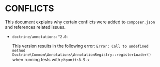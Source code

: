 # CONFLICTS

This document explains why certain conflicts were added to `composer.json` and
references related issues.

- `doctrine/annotations:^2.0`:

  This version results in the following error:
  `Error: Call to undefined method Doctrine\Common\Annotations\AnnotationRegistry::registerLoader()`
   when running tests with `phpunit:8.5.x`
